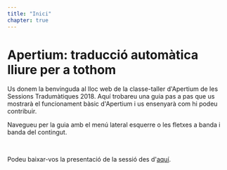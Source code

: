 ```yaml
---
title: "Inici"
chapter: true
---
```

# Apertium: traducció automàtica lliure per a tothom

Us donem la benvinguda al lloc web de la classe-taller d'Apertium de les Sessions Tradumàtiques 2018. Aquí trobareu una guia pas a pas que us mostrarà el funcionament bàsic d'Apertium i us ensenyarà com hi podeu contribuir.

Navegueu per la guia amb el menú lateral esquerre o les fletxes a banda i banda del contingut.

&nbsp;

Podeu baixar-vos la presentació de la sessió des d'[aquí](/files/Apertium-presentacio.pdf).

